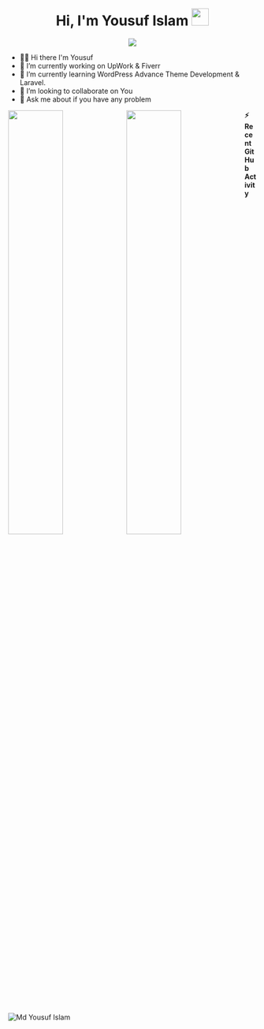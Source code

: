 <h1 align="center">Hi, I'm Yousuf Islam <img src="https://media.giphy.com/media/hvRJCLFzcasrR4ia7z/giphy.gif" width="35"></h1>
<p align="center" text-align="center">
  <img margin="0 auto" src="http://readme-typing-svg.herokuapp.com?lines=WordPress+full+stack+Developer" />
</p>

- 👋🏻 Hi there I'm Yousuf 
- 🔭 I’m currently working on UpWork & Fiverr
- 🌱 I’m currently learning WordPress Advance Theme Development & Laravel. 
- 👯 I’m looking to collaborate on You
- 💬 Ask me about if you have any problem

<img align="left" width="47%" src="https://github-readme-stats.vercel.app/api?username=yousufislamme&show_icons=true&theme=radical"/>
<img align="left" width="47%" src="https://github-readme-stats.vercel.app/api/top-langs/?username=yousufislamme&layout=compact"/>
 <summary><b>⚡ Recent GitHub Activity</b></summary>
  <br/>
   <img alt="Md Yousuf Islam" src="https://activity-graph.herokuapp.com/graph?username=yousufislamme&custom_title=Samer%27s%20Contribution%20Graph&theme=react-dark" />
  <br/>

